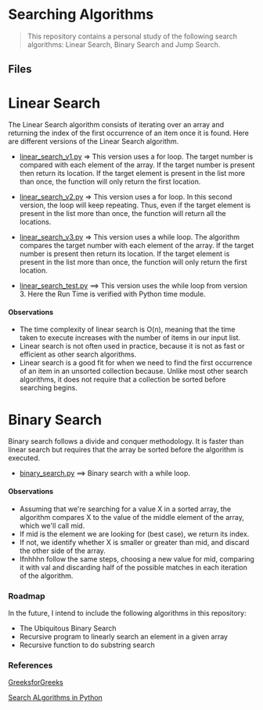 <h1>Searching Algorithms </h1>

> This repository contains a personal study of the following search algorithms: Linear Search, Binary Search and Jump Search. 
 
## Files

# Linear Search 

The Linear Search algorithm consists of iterating over an array and returning the index of the first occurrence of an item once it is found. 
Here are different versions of the Linear Search algorithm.  

* [linear_search_v1.py](https://github.com/alicevillar/Searching_Algorithms/blob/main/linear_search/linear_search_v1.py) =>  This version uses a for loop. The target number is compared with each element of the array. If the target number is present then return its location. If the target element is present in the list more than once, the function will only return the first location.
 
* [linear_search_v2.py](https://github.com/alicevillar/Searching_Algorithms/blob/main/linear_search/linear_search_v2.py) => This version uses a for loop. In this second version,  the loop will keep repeating. Thus, even if the target element is present in the list more than once, the function will return all the locations.   

* [linear_search_v3.py](https://github.com/alicevillar/Searching_Algorithms/blob/main/linear_search/linear_search_v3.py) =>  This version uses a while loop. The algorithm compares the target number with each element of the array. If the target number is present then return its location. If the target element is present in the list more than once, the function will only return the first location.  

* [linear_search_test.py](https://github.com/alicevillar/Searching_Algorithms/blob/main/linear_search/linear_search_test.py) ==> This version uses the while loop from version 3. Here the Run Time is verified with Python time module.  

#### Observations

* The time complexity of linear search is O(n), meaning that the time taken to execute increases with the number of items in our input list.
* Linear search is not often used in practice, because it is not as fast or efficient as other search algorithms.
* Linear search is a good fit for when we need to find the first occurrence of an item in an unsorted collection because. Unlike most other search algorithms, it does not require that a collection be sorted before searching begins.


# Binary Search 

Binary search follows a divide and conquer methodology. It is faster than linear search but requires that the array be sorted before the algorithm is executed.

* [binary_search.py](https://github.com/alicevillar/Searching_Algorithms/blob/main/binary_search/binary_search.py) ==> Binary search with a while loop. 

#### Observations

* Assuming that we're searching for a value X in a sorted array, the algorithm compares X to the value of the middle element of the array, which we'll call mid.
* If mid is the element we are looking for (best case), we return its index.
* If not, we identify whether X is smaller or greater than mid, and discard the other side of the array.
* Ifnhhhn follow the same steps, choosing a new value for mid, comparing it with val and discarding half of the possible matches in each iteration of the algorithm.


### Roadmap 

In the future, I intend to include the following algorithms in this repository:

* The Ubiquitous Binary Search
* Recursive program to linearly search an element in a given array
* Recursive function to do substring search 

### References

[GreeksforGreeks](https://www.geeksforgeeks.org/linear-search/)

[Search ALgorithms in Python](https://stackabuse.com/search-algorithms-in-python)

